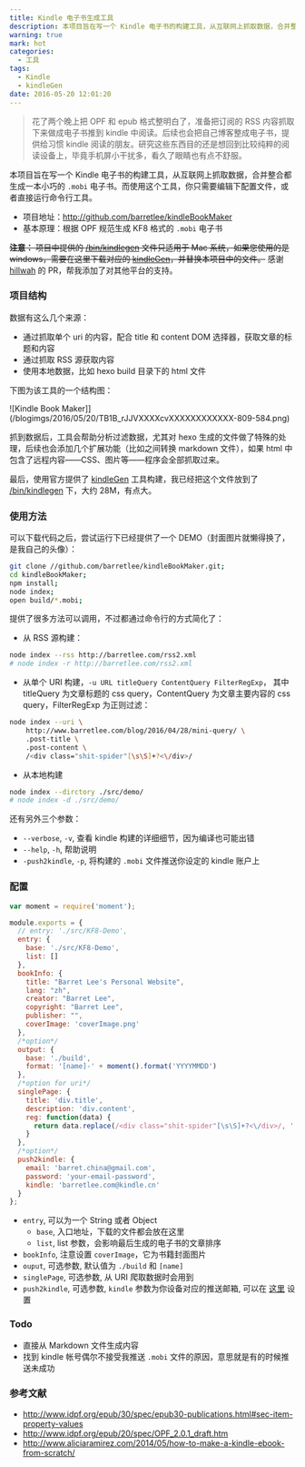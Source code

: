 ```yaml
---
title: Kindle 电子书生成工具
description: 本项目旨在写一个 Kindle 电子书的构建工具，从互联网上抓取数据，合并整合都生成一本小巧的 `.mobi` 电子书。而使用这个工具，你只需要编辑下配置文件，或者直接运行命令行工具。
warning: true
mark: hot
categories:
  - 工具
tags:
  - Kindle
  - kindleGen
date: 2016-05-20 12:01:20
---
```



> 花了两个晚上把 OPF 和 epub 格式整明白了，准备把订阅的 RSS 内容抓取下来做成电子书推到 kindle 中阅读。后续也会把自己博客整成电子书，提供给习惯 kindle 阅读的朋友。研究这些东西目的还是想回到比较纯粹的阅读设备上，毕竟手机屏小干扰多，看久了眼睛也有点不舒服。

本项目旨在写一个 Kindle 电子书的构建工具，从互联网上抓取数据，合并整合都生成一本小巧的 `.mobi` 电子书。而使用这个工具，你只需要编辑下配置文件，或者直接运行命令行工具。

- 项目地址：<http://github.com/barretlee/kindleBookMaker>
- 基本原理：根据 OPF 规范生成 KF8 格式的 `.mobi` 电子书

<!--more-->

<s>**注意：** 项目中提供的 [/bin/kindlegen](//github.com/barretlee/kindleBookMaker/blob/master/bin/kindlegen) 文件只适用于 Mac 系统，如果您使用的是 windows，需要在这里下载对应的 [kindleGen](http://www.amazon.com/gp/feature.html?docId=1000765211)，并替换本项目中的文件。</s>  感谢 [hillwah](//github.com/hillwah) 的 PR，帮我添加了对其他平台的支持。

### 项目结构

数据有这么几个来源：

- 通过抓取单个 uri 的内容，配合 title 和 content DOM 选择器，获取文章的标题和内容
- 通过抓取 RSS 源获取内容
- 使用本地数据，比如 hexo build 目录下的 html 文件

下图为该工具的一个结构图： 

![Kindle Book Maker]](/blogimgs/2016/05/20/TB1B_rJJVXXXXcvXXXXXXXXXXXX-809-584.png)<!--<source src="//img.alicdn.com/tfs/TB1B_rJJVXXXXcvXXXXXXXXXXXX-809-584.png">-->

抓到数据后，工具会帮助分析过滤数据，尤其对 hexo 生成的文件做了特殊的处理，后续也会添加几个扩展功能（比如之间转换 markdown 文件），如果 html 中包含了远程内容——CSS、图片等——程序会全部抓取过来。

最后，使用官方提供了 [kindleGen](http://www.amazon.com/gp/feature.html?docId=1000765211) 工具构建，我已经把这个文件放到了 [/bin/kindlegen](//github.com/barretlee/kindleBookMaker/blob/master/bin/kindlegen) 下，大约 28M，有点大。

### 使用方法

可以下载代码之后，尝试运行下已经提供了一个 DEMO（封面图片就懒得换了，是我自己的头像）：

```bash
git clone //github.com/barretlee/kindleBookMaker.git;
cd kindleBookMaker;
npm install;
node index;
open build/*.mobi;
```

提供了很多方法可以调用，不过都通过命令行的方式简化了：

- 从 RSS 源构建：
```bash
node index --rss http://barretlee.com/rss2.xml
# node index -r http://barretlee.com/rss2.xml
```
- 从单个 URI 构建，`-u URL titleQuery ContentQuery FilterRegExp`， 其中 titleQuery 为文章标题的 css query，ContentQuery 为文章主要内容的 css query，FilterRegExp 为正则过滤：
```bash
node index --uri \
    http://www.barretlee.com/blog/2016/04/28/mini-query/ \
    .post-title \
    .post-content \
    /<div class="shit-spider"[\s\S]+?<\/div>/
```
- 从本地构建
```bash
node index --dirctory ./src/demo/
# node index -d ./src/demo/
```

还有另外三个参数：

- `--verbose`, `-v`, 查看 kindle 构建的详细细节，因为编译也可能出错
- `--help`, `-h`, 帮助说明
- `-push2kindle`, `-p`, 将构建的 `.mobi` 文件推送你设定的 kindle 账户上

### 配置

```javascript
var moment = require('moment');

module.exports = {
  // entry: './src/KF8-Demo',
  entry: {
    base: './src/KF8-Demo',
    list: []
  },
  bookInfo: {
    title: "Barret Lee's Personal Website",
    lang: "zh",
    creator: "Barret Lee",
    copyright: "Barret Lee",
    publisher: "",
    coverImage: 'coverImage.png'
  },
  /*option*/
  output: {
    base: './build',
    format: '[name]-' + moment().format('YYYYMMDD')
  },
  /*option for uri*/
  singlePage: {
    title: 'div.title',
    description: 'div.content',
    reg: function(data) {
      return data.replace(/<div class="shit-spider"[\s\S]+?<\/div>/, '');
    }
  },
  /*option*/
  push2kindle: {
    email: 'barret.china@gmail.com',
    password: 'your-email-password',
    kindle: 'barretlee.com@kindle.cn'
  }
};
```

- `entry`, 可以为一个 String 或者 Object
  - `base`, 入口地址，下载的文件都会放在这里
  - `list`, list 参数，会影响最后生成的电子书的文章排序
- `bookInfo`, 注意设置 `coverImage`，它为书籍封面图片
- `ouput`, 可选参数, 默认值为 `./build` 和 `[name]`
- `singlePage`, 可选参数, 从 URI 爬取数据时会用到
- `push2kindle`, 可选参数, `kindle` 参数为你设备对应的推送邮箱, 可以在 [这里](//www.amazon.cn/mn/dcw/myx.html/ref=kinw_myk_redirect#/home/settings/payment) 设置


### Todo

- 直接从 Markdown 文件生成内容
- 找到 kindle 帐号偶尔不接受我推送 `.mobi` 文件的原因，意思就是有的时候推送未成功

### 参考文献

- http://www.idpf.org/epub/30/spec/epub30-publications.html#sec-item-property-values
- http://www.idpf.org/epub/20/spec/OPF_2.0.1_draft.htm
- http://www.aliciaramirez.com/2014/05/how-to-make-a-kindle-ebook-from-scratch/
